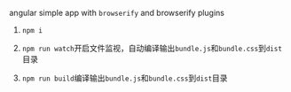 angular simple app with `browserify` and browserify plugins

1. `npm i`

2. `npm run watch`开启文件监视，自动编译输出`bundle.js`和`bundle.css`到`dist`目录

3. `npm run build`编译输出`bundle.js`和`bundle.css`到`dist`目录